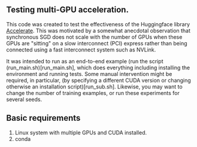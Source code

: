 ## Testing multi-GPU acceleration.

This code was created to test the effectiveness of the Huggingface library [Accelerate](https://github.com/huggingface/accelerate).
This was motivated by a somewhat anecdotal observation that synchronous SGD does not scale with the number of GPUs when these GPUs are "sitting" on a slow interconnect (PCI) express rather than being connected using a fast interconnect system such as NVLink.


It was intended to run as an end-to-end example (run the script (run_main.sh)[run_main.sh], which does everything including installing the environment and running tests. Some manual intervention might be required, in particular, (by specifying a different CUDA version or changing otherwise an installation script)[run_sub.sh].
Likewise, you may want to change the number of training examples, or run these experiments for several seeds.


## Basic requirements

1. Linux system with multiple GPUs and CUDA installed.
2. conda
